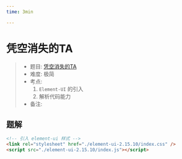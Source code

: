 ```yaml
---
time: 3min

---
```


# 凭空消失的TA

> - 题目: [凭空消失的TA](https://www.lanqiao.cn/problems/2320/learning/?page=1&first_category_id=2&sort=difficulty&second_category_id=11)
> - 难度: 极简
> - 考点: 
> 	1. `Element-UI` 的引入
> 	1. 解析代码能力
> - 备注:

## 题解

```html
<!-- 引入 element-ui 样式 -->
<link rel="stylesheet" href="./element-ui-2.15.10/index.css" />
<script src="./element-ui-2.15.10/index.js"></script>
```